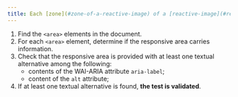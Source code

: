 ```yaml
---
title: Each [zone](#zone-of-a-reactive-image) of a [reactive-image](#reactive-image) (tag `<area>`) [information carrier](#carrier-image-d-information) has a [textual alternative](#textual-image-alternative)?
---
```


1. Find the `<area>` elements in the document.
2. For each `<area>` element, determine if the responsive area carries information.
3. Check that the responsive area is provided with at least one textual alternative among the following:
   - contents of the WAI-ARIA attribute `aria-label`;
   - content of the `alt` attribute;
4. If at least one textual alternative is found, **the test is validated**.
